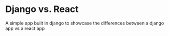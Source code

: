 # Django vs. React
A simple app built in django to showcase the differences between a django app vs a react app
